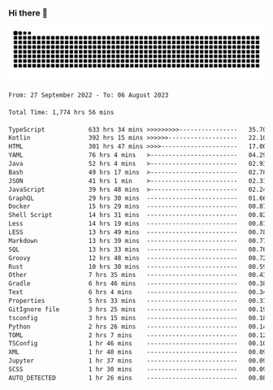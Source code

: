 ### Hi there 👋

<picture>
  <source media="(prefers-color-scheme: dark)" srcset="https://raw.githubusercontent.com/heyline/heyline/output/github-contribution-grid-snake-dark.svg">
  <source media="(prefers-color-scheme: light)" srcset="https://raw.githubusercontent.com/heyline/heyline/output/github-contribution-grid-snake.svg">
  <img alt="github contribution grid snake animation" src="https://raw.githubusercontent.com/heyline/heyline/output/github-contribution-grid-snake.svg">
</picture>

<!--START_SECTION:waka-->

```txt
From: 27 September 2022 - To: 06 August 2023

Total Time: 1,774 hrs 56 mins

TypeScript            633 hrs 34 mins >>>>>>>>>----------------   35.70 %
Kotlin                392 hrs 15 mins >>>>>>-------------------   22.10 %
HTML                  301 hrs 47 mins >>>>---------------------   17.00 %
YAML                  76 hrs 4 mins   >------------------------   04.29 %
Java                  52 hrs 4 mins   >------------------------   02.93 %
Bash                  49 hrs 17 mins  >------------------------   02.78 %
JSON                  41 hrs 1 min    >------------------------   02.31 %
JavaScript            39 hrs 48 mins  >------------------------   02.24 %
GraphQL               29 hrs 30 mins  -------------------------   01.66 %
Docker                15 hrs 29 mins  -------------------------   00.87 %
Shell Script          14 hrs 31 mins  -------------------------   00.82 %
Less                  14 hrs 19 mins  -------------------------   00.81 %
LESS                  13 hrs 49 mins  -------------------------   00.78 %
Markdown              13 hrs 39 mins  -------------------------   00.77 %
SQL                   13 hrs 33 mins  -------------------------   00.76 %
Groovy                12 hrs 48 mins  -------------------------   00.72 %
Rust                  10 hrs 30 mins  -------------------------   00.59 %
Other                 7 hrs 35 mins   -------------------------   00.43 %
Gradle                6 hrs 46 mins   -------------------------   00.38 %
Text                  6 hrs 4 mins    -------------------------   00.34 %
Properties            5 hrs 33 mins   -------------------------   00.31 %
GitIgnore file        3 hrs 25 mins   -------------------------   00.19 %
tsconfig              3 hrs 15 mins   -------------------------   00.18 %
Python                2 hrs 26 mins   -------------------------   00.14 %
TOML                  2 hrs 7 mins    -------------------------   00.12 %
TSConfig              1 hr 46 mins    -------------------------   00.10 %
XML                   1 hr 40 mins    -------------------------   00.09 %
Jupyter               1 hr 37 mins    -------------------------   00.09 %
SCSS                  1 hr 30 mins    -------------------------   00.09 %
AUTO_DETECTED         1 hr 26 mins    -------------------------   00.08 %
```

<!--END_SECTION:waka-->

